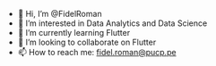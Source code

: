 - 👋 Hi, I’m @FidelRoman
- 👀 I’m interested in Data Analytics and Data Science
- 🌱 I’m currently learning Flutter
- 💞️ I’m looking to collaborate on Flutter
- 📫 How to reach me: fidel.roman@pucp.pe

<!---
FidelRoman/FidelRoman is a ✨ special ✨ repository because its `README.md` (this file) appears on your GitHub profile.
You can click the Preview link to take a look at your changes.
--->
